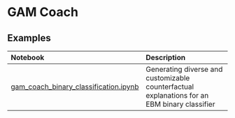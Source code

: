 # GAM Coach

## Examples

|Notebook|Description|
|:---|:---|
|[gam_coach_binary_classification.ipynb](https://colab.research.google.com/drive/1B1myWro-gapocerYrU1aqnc4D3ICh3ZP?usp=sharing)|Generating diverse and customizable counterfactual explanations for an EBM binary classifier|